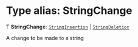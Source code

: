# Type alias: StringChange

Ƭ **StringChange**: [`StringInsertion`](/reference/core-api/devkit/documents/StringInsertion) \| [`StringDeletion`](/reference/core-api/devkit/documents/StringDeletion)

A change to be made to a string
